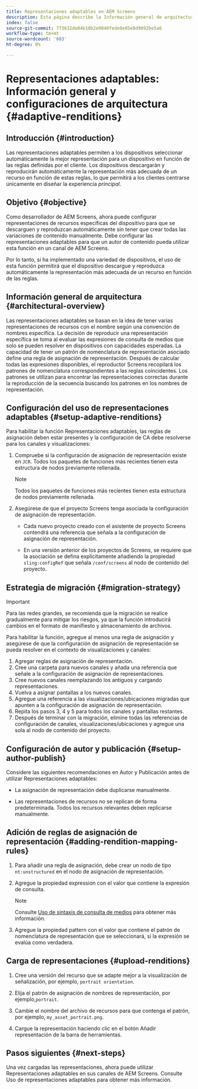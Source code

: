 ```yaml
---
title: Representaciones adaptables en AEM Screens
description: Esta página describe la Información general de arquitectura y las configuraciones para representaciones adaptables en AEM Screens.
index: false
source-git-commit: 773632de04b10b2e9040fede8e85e8d9092be5a6
workflow-type: tm+mt
source-wordcount: '683'
ht-degree: 0%

---
```



# Representaciones adaptables: Información general y configuraciones de arquitectura {#adaptive-renditions}

## Introducción {#introduction}

Las representaciones adaptables permiten a los dispositivos seleccionar automáticamente la mejor representación para un dispositivo en función de las reglas definidas por el cliente. Los dispositivos descargarán y reproducirán automáticamente la representación más adecuada de un recurso en función de estas reglas, lo que permitirá a los clientes centrarse únicamente en diseñar la experiencia *principal*.

## Objetivo {#objective}

Como desarrollador de AEM Screens, ahora puede configurar representaciones de recursos específicas del dispositivo para que se descarguen y reproduzcan automáticamente sin tener que crear todas las variaciones de contenido manualmente. Debe configurar las representaciones adaptables para que un autor de contenido pueda utilizar esta función en un canal de AEM Screens.

Por lo tanto, si ha implementado una variedad de dispositivos, el uso de esta función permitirá que el dispositivo descargue y reproduzca automáticamente la representación más adecuada de un recurso en función de las reglas.

## Información general de arquitectura {#architectural-overview}

Las representaciones adaptables se basan en la idea de tener varias representaciones de recursos con el nombre según una convención de nombres específica. La decisión de reproducir una representación específica se toma al evaluar las expresiones de consulta de medios que solo se pueden resolver en dispositivos con capacidades esperadas. La capacidad de tener un patrón de nomenclatura de representación asociado define una regla de asignación de representación. Después de calcular todas las expresiones disponibles, el reproductor Screens recopilará los patrones de nomenclatura correspondientes a las reglas coincidentes. Los patrones se utilizan para encontrar las representaciones correctas durante la reproducción de la secuencia buscando los patrones en los nombres de representación.


## Configuración del uso de representaciones adaptables {#setup-adaptive-renditions}

Para habilitar la función Representaciones adaptables, las reglas de asignación deben estar presentes y la configuración de CA debe resolverse para los canales y visualizaciones:

1. Compruebe si la configuración de asignación de representación existe en `JCR`. Todos los paquetes de funciones más recientes tienen esta estructura de nodos previamente rellenada.

   >[!NOTE]
   >Todos los paquetes de funciones más recientes tienen esta estructura de nodos previamente rellenada.


1. Asegúrese de que el proyecto Screens tenga asociada la configuración de asignación de representación.

   * Cada nuevo proyecto creado con el asistente de proyecto Screens contendrá una referencia que señala a la configuración de asignación de representación.

   * En una versión anterior de los proyectos de Screens, se requiere que la asociación se defina explícitamente añadiendo la propiedad `sling:configRef` que señala `/conf/screens` al nodo de contenido del proyecto.

## Estrategia de migración {#migration-strategy}

>[!IMPORTANT]
>Para las redes grandes, se recomienda que la migración se realice gradualmente para mitigar los riesgos, ya que la función introducirá cambios en el formato de manifiesto y almacenamiento de archivos.

Para habilitar la función, agregue al menos una regla de asignación y asegúrese de que la configuración de asignación de representación se pueda resolver en el contexto de visualizaciones y canales:

1. Agregar reglas de asignación de representación.
1. Cree una carpeta para nuevos canales y añada una referencia que señale a la configuración de asignación de representaciones.
1. Cree nuevos canales reemplazando los antiguos y cargando representaciones.
1. Vuelva a asignar pantallas a los nuevos canales.
1. Agregue una referencia a las visualizaciones/ubicaciones migradas que apunten a la configuración de asignación de representación.
1. Repita los pasos 3, 4 y 5 para todos los canales y pantallas restantes.
1. Después de terminar con la migración, elimine todas las referencias de configuración de canales, visualizaciones/ubicaciones y agregue una sola al nodo de contenido del proyecto.

## Configuración de autor y publicación {#setup-author-publish}

Considere las siguientes recomendaciones en Autor y Publicación antes de utilizar Representaciones adaptables:

* La asignación de representación debe duplicarse manualmente.

* Las representaciones de recursos no se replican de forma predeterminada. Todos los recursos relevantes deben replicarse manualmente.

## Adición de reglas de asignación de representación {#adding-rendition-mapping-rules}

1. Para añadir una regla de asignación, debe crear un nodo de tipo `nt:unstructured` en el nodo de asignación de representación.

1. Agregue la propiedad expression con el valor que contiene la expresión de consulta.

   >[!NOTE]
   >Consulte [Uso de sintaxis de consulta de medios](https://developer.mozilla.org/en-US/docs/Web/CSS/Media_Queries/Using_media_queries) para obtener más información.

1. Agregue la propiedad pattern con el valor que contiene el patrón de nomenclatura de representación que se seleccionará, si la expresión se evalúa como verdadera.

## Carga de representaciones {#upload-renditions}

1. Cree una versión del recurso que se adapte mejor a la visualización de señalización, por ejemplo, `portrait orientation`.

1. Elija el patrón de asignación de nombres de representación, por ejemplo,`portrait`.

1. Cambie el nombre del archivo de recursos para que contenga el patrón, por ejemplo, `my_asset_portrait.png`.

1. Cargue la representación haciendo clic en el botón Añadir representación de la barra de herramientas.


## Pasos siguientes {#next-steps}

Una vez cargadas las representaciones, ahora puede utilizar Representaciones adaptables en sus canales de AEM Screens. Consulte Uso de representaciones adaptables para obtener más información.
